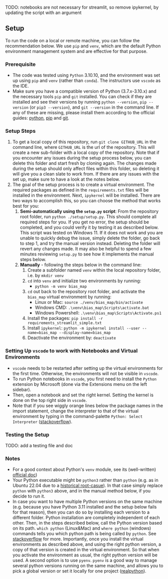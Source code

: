 TODO: notebooks are not necessary for streamlit, so remove ipykernel, by updating the script with an argument
## Setup
To run the code on a local or remote machine, you can follow the recommendation below.
We use `pip` and `venv`, which are the default Python environment management system and are effective for that purpose.
### Prerequisite
* The code was tested using `Python` 3.10.10, and the environment was set up using `pip` and `venv` (rather than `conda`). The instructors use `vscode` as the IDE.
* Make sure you have a compatible version of Python (3.7.x-3.10.x) and the necessary tools `pip` and `git` installed. You can check if they are installed and see their versions by running `python --version`, `pip --version` (or `pip3 --version`), and `git --version` in the command line. If any of these are missing, please install them according to the official guides: [python](https://www.python.org/downloads/), [pip](https://pip.pypa.io/en/stable/installation/) and [git](https://git-scm.com/book/en/v2/Getting-Started-Installing-Git).
### Setup Steps
1. To get a local copy of this repository, run `git clone GITHUB_URL` in the command line, where `GITHUB_URL` is the url of the repository. This will create a new sub-folder with a local copy of the repository. Note that if you encounter any issues during the setup process below, you can delete this folder and start fresh by cloning again. The changes made during the setup should only affect files within this folder, so deleting it will give you a clean slate to work from. If there are any issues with the set up, make sure to have a look at the notes below.
2. The goal of the setup process is to create a virtual environment. The required packages as defined in the `requirements.txt` files will be installed in the environment. Next, `ipykernel` will be installed. There are two ways to accomplish this, so you can choose the method that works best for you:
    1. **Semi-automatically using the `setup.py` script**: From the repository root folder, run `python ./setup/setup.py`. This should complete all required steps for you. If you get no error, the setup should be completed, and you could verify it by testing it as described below. This script was tested on Windows 11. If it does not work and you are unable to quickly debug the issue, simply delete the folder, go back to step 1, and try the manual version instead. Deleting the folder will revert any changes made. It may also be helpful to spend a few minutes reviewing `setup.py` to see how it implements the manual steps below.
    2. **Manually** - following the steps below in the command line:
        1. Create a subfolder named `venv` within the local repository folder, i.e. by `mkdir venv`
        2. `cd` into `venv` and initialize two environments by running:
            * `python -m venv bias_map`
        3. `cd` out back to the repository root folder, and activate the `bias_map` virtual environment by running:
            * Linux or Mac: `source ./venv/bias_map/bin/activate` 
            * Windows CMD: `.\venv\bias_map\Scripts\activate.bat`
            * Windows Powershell: `.\venv\bias_map\Scripts\Activate.ps1`
         4. Install the packages: `pip install -r requirements_streamlit_simple.txt`
         5. Install `ipykernel`: `python -m ipykernel install --user --name=bias_map --display-name=bias_map`
         6. Deactivate the environment by: `deactivate`

### Setting Up `vscode` to work with Notebooks and Virtual Environments
* `vscode` needs to be restarted after setting up the virtual environments for the first time. Otherwise, the environments will not be visible in `vscode`.
* To run Python notebooks in `vscode`, you first need to install the `Python` extension by Microsoft (done via the Extensions menu on the left sidebar).
* Then, open a notebook and set the right kernel. Setting the kernel is done on the top right side in `vscode`. 
* Note that if you see wiggly orange lines below the package names in the import statement, change the interpreter to that of the virtual environment by typing in the command-palette `Python: Select Interpreter` ([stackoverflow](https://stackoverflow.com/a/72721797/10006823)).

### Testing the Setup
TODO: add a testing file and doc

### Notes
* For a good context about Python's `venv` module, see its (well-written) [official doc](https://docs.python.org/3/tutorial/venv.html))
* Your Python executable might be `python3` rather than `python` (e.g. as in Ubuntu 22.04 due to a [historical root-casue](https://itsfoss.com/python-not-found-ubuntu/#:~:text=It's%20because%20the%20Python%20language,available%20as%20python%20package%2Fexecutable.)). In that case simply replace `python` with `python3` above, and in the manual method below, if you decide to run it.
* In case you want to have multiple Python versions on the same machine (e.g. because you have Python 3.11 installed and the setup below fails for that reason), then you can do so by installing each version to a different folder. Python installation are completely independent of each other. Then, in the steps described below, call the Python version based on its path. `which python` (Linux&Mac) and `where python` (windows) commands tells you which python path is being called by `python`. See [stackoverflow](https://stackoverflow.com/questions/2547554/multiple-python-versions-on-the-same-machine) for more. Importantly, once you install the virtual environments as described above, and using the right python version, a copy of that version is created in the virtual environment. So that when you activate the environment as usual, the right python version will be used. A second option is to use `pyenv`. `pyenv` is a good way to manage several python versions running on the same machine, and allows you to pick a global version or set it locally for one project ([realpython](https://realpython.com/intro-to-pyenv/)).